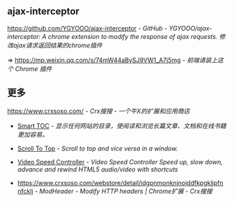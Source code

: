 ## ajax-interceptor

https://github.com/YGYOOO/ajax-interceptor - *GitHub - YGYOOO/ajax-interceptor: A chrome extension to modify the response of ajax requests. 修改ajax请求返回结果的chrome插件*

⇒ https://mp.weixin.qq.com/s/74mW44aBySJ9VW1_A7j5mg - *前端请装上这个 Chrome 插件*

## 更多

https://www.crxsoso.com/ - *Crx搜搜 - 一个牛X的扩展和应用商店*

- [Smart TOC](https://www.crxsoso.com/webstore/detail/lifgeihcfpkmmlfjbailfpfhbahhibba) - _显示任何网站的目录，使阅读和浏览长篇文章、文档和在线书籍更加容易。_

- [Scroll To Top](https://www.crxsoso.com/webstore/detail/hegiignepmecppikdlbohnnbfjdoaghj) - _Scroll to top and vice versa in a window._

- [Video Speed Controller](https://www.crxsoso.com/webstore/detail/nffaoalbilbmmfgbnbgppjihopabppdk) - _Video Speed Controller Speed up, slow down, advance and rewind HTML5 audio/video with shortcuts_

- https://www.crxsoso.com/webstore/detail/idgpnmonknjnojddfkpgkljpfnnfcklj - *ModHeader - Modify HTTP headers | Chrome扩展 - Crx搜搜*